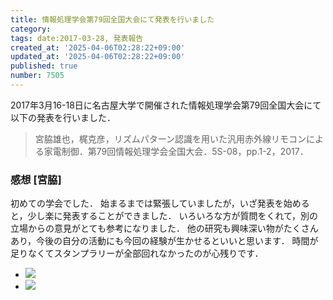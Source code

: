 ```yaml
---
title: 情報処理学会第79回全国大会にて発表を行いました
category:
tags: date:2017-03-28, 発表報告
created_at: '2025-04-06T02:28:22+09:00'
updated_at: '2025-04-06T02:28:22+09:00'
published: true
number: 7505
---
```




2017年3月16-18日に名古屋大学で開催された情報処理学会第79回全国大会にて以下の発表を行いました．

> 宮脇雄也，梶克彦，リズムパターン認識を用いた汎用赤外線リモコンによる家電制御．第79回情報処理学会全国大会．5S-08，pp.1-2，2017．

### 感想 [宮脇]
初めての学会でした．
始まるまでは緊張していましたが，いざ発表を始めると，少し楽に発表することができました．
いろいろな方が質問をくれて，別の立場からの意見がとても参考になりました．
他の研究も興味深い物がたくさんあり，今後の自分の活動にも今回の経験が生かせるといいと思います．
時間が足りなくてスタンプラリーが全部回れなかったのが心残りです．

<div class="img-container">
    <ul class="slider">
        <li><img src="https://img.esa.io/uploads/production/attachments/13979/2025/04/06/148142/eb737342-d0c2-4002-990b-700d33fd83d6.webp"  /></li>
        <li><img src="https://img.esa.io/uploads/production/attachments/13979/2025/04/06/148142/ed08aed3-83a6-4120-b585-32cd34fb9528.webp"  /></li>
    </ul>
</div>

